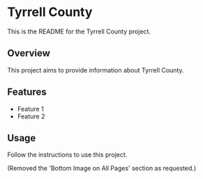 # Tyrrell County

This is the README for the Tyrrell County project.

## Overview

This project aims to provide information about Tyrrell County.

## Features

- Feature 1
- Feature 2

## Usage

Follow the instructions to use this project.

(Removed the 'Bottom Image on All Pages' section as requested.)